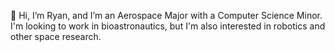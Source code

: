 👋 Hi, I’m Ryan, and I’m an Aerospace Major with a Computer Science Minor.
I'm looking to work in bioastronautics, but I'm also interested in robotics and other space research.


<!---
chenryanchen/chenryanchen is a ✨ special ✨ repository because its `README.md` (this file) appears on your GitHub profile.
You can click the Preview link to take a look at your changes.
--->
